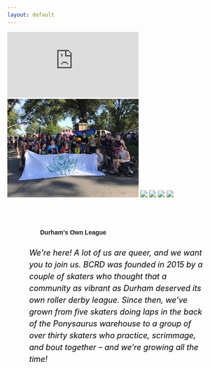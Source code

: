 ```yaml
---
layout: default
---
```


<!-- Hero photo -->
<div class='embed-container video-container'>
<iframe src="https://player.vimeo.com/video/274908547?background=1&autoplay=1&loop=1" frameborder="0" webkitallowfullscreen mozallowfullscreen allowfullscreen></iframe></div>


<div style="margin:0; min-height:300px;" class="row">
<div class="col m6 left-align" >
<div class="carousel">
   <a class="carousel-item" href="#one!"><img src="media/images/pride.jpg"></a>
   <a class="carousel-item" href="#two!"><img src="https://lorempixel.com/250/250/nature/2"></a>
   <a class="carousel-item" href="#three!"><img src="https://lorempixel.com/250/250/nature/3"></a>
   <a class="carousel-item" href="#four!"><img src="https://lorempixel.com/250/250/nature/4"></a>
   <a class="carousel-item" href="#five!"><img src="https://lorempixel.com/250/250/nature/5"></a>
 </div>


<div class="col m6 right-align">
<h4 style="font-family: 'Passion One', sans-serif; text-align: left; padding-top: 50px; padding-left: 75px;" class="black-text">Durham's Own League</h4>
<h6 style="color:black; font-size:18px; line-height: 150%; padding-left: 50px; text-align: left; padding-right: 50px;">We're here! A lot of us are queer, and we want you to join us. BCRD was
founded in 2015 by a couple of skaters who thought that a community as vibrant as Durham deserved its own roller derby league. Since then, we’ve grown from five skaters doing laps
in the back of the Ponysaurus warehouse to a group of over thirty skaters who practice,
scrimmage, and bout together – and we’re growing all the time!
</h6>
</div>
</div>
